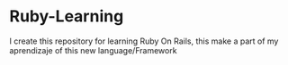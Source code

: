 # Ruby-Learning
I create this repository for learning Ruby On Rails, this make a part of my aprendizaje of this new language/Framework
